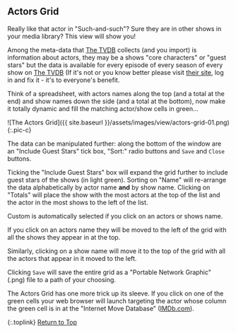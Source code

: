 <!-- START ACTORS GRID ----------------------- -->
## Actors Grid

Really like that actor in "Such-and-such"? Sure they are in other shows in your media library? This view will show you!

Among the meta-data that [The&nbsp;TVDB](http://thetvdb.com "Visit TheTVDB.com") collects (and you import) is information about actors, they may be a shows "core characters" or "guest stars" but the data is available for every episode of every season of every show on [The&nbsp;TVDB](http://thetvdb.com "Visit TheTVDB.com") (If it's not or you know better please visit [their&nbsp;site](http://thetvdb.com "Visit TheTVDB.com"), log in and fix it - it's to everyone's benefit.

Think of a spreadsheet, with actors names along the top (and a total at the end) and show names down the side (and a total at the bottom), now make it totally dynamic and fill the matching actor/show cells in green...

![The Actors Grid]({{ site.baseurl }}/assets/images/view/actors-grid-01.png){:.pic-c}

The data can be manipulated further: along the bottom of the window are an "Include Guest Stars" tick box, "Sort:" radio buttons and `Save` and `Close` buttons.

Ticking the "Include Guest Stars" box will expand the grid further to include guest stars of the shows (in light green). Sorting on "Name" will re-arrange the data alphabetically by actor name **and** by show name. 
Clicking on "Totals" will place the show with the most actors at the top of the list and the actor in the most shows to the left of the list.

Custom is automatically selected if you click on an actors or shows name.

If you click on an actors name they will be moved to the left of the grid with all the shows they appear in at the top.

Similarly, clicking on a show name will move it to the top of the grid with all the actors that appear in it moved to the left.

Clicking `Save` will save the entire grid as a "Portable Network Graphic" (.png) file to a path of your choosing.

The Actors Grid has one more trick up its sleeve. If you click on one of the green cells your web browser will launch targeting the actor whose column the green cell is in at the "Internet Move Database" ([IMDb.com](http://www.imdb.com "Visit The IMDb")).

{:.toplink}
[Return to Top]()
<!-- END ACTORS GRID ------------------------- -->
